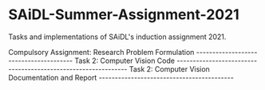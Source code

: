 # SAiDL-Summer-Assignment-2021
Tasks and implementations of SAiDL's induction assignment 2021.

Compulsory Assignment: Research Problem Formulation ---------------------------------------
Task 2: Computer Vision Code --------------------------------------------------------------
Task 2: Computer Vision Documentation and Report ------------------------------------------

